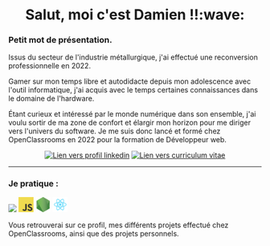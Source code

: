 <!-- # Salut, moi c'est Damien !!:wave: -->
<h1 align="center">Salut, moi c'est Damien !!:wave:</h1>

### Petit mot de présentation.

Issus du secteur de l'industrie métallurgique, j'ai effectué une reconversion professionnelle en 2022.

Gamer sur mon temps libre et autodidacte depuis mon adolescence avec l'outil informatique, j'ai acquis avec le temps certaines connaissances dans le domaine de l'hardware.

Étant curieux et intéressé par le monde numérique dans son ensemble, j'ai voulu sortir de ma zone de confort et élargir mon horizon pour me diriger vers l'univers du software.
Je me suis donc lancé et formé chez OpenClassrooms en 2022 pour la formation de Développeur web.

<p align="center">
  <a href="https://www.linkedin.com/in/damien-criquet-97b3b8238/"><img alt="Lien vers profil linkedin" width="100px" src="https://i.ibb.co/SK582P9/Linkedin-Logo-2048x1280.webp" /></a>
    <a href="https://sheppardshepp.github.io/cv-mk2/"><img alt="Lien vers curriculum vitae" width="100px" src="https://img2.freepng.fr/20180629/lup/kisspng-curriculum-vitae-job-hunting-rsum-employment-cv-5b361fa515ed08.7830471615302737010898.jpg" /></a>
</p>

---

### Je pratique :

<code><img height="30" src="https://img2.freepng.fr/20180503/cee/kisspng-web-development-html-css3-the-ohana-code-logo-2cpaper-projection-shaded_1660937-html-dropdown-js-5aebd5631cd291.7591600015254050271181.jpg"></code>
<code><img height="30" src="https://raw.githubusercontent.com/github/explore/80688e429a7d4ef2fca1e82350fe8e3517d3494d/topics/javascript/javascript.png"></code>
<code><img height="30" src="https://raw.githubusercontent.com/github/explore/80688e429a7d4ef2fca1e82350fe8e3517d3494d/topics/nodejs/nodejs.png"></code>
<code><img height="30" src="https://raw.githubusercontent.com/github/explore/80688e429a7d4ef2fca1e82350fe8e3517d3494d/topics/react/react.png"></code>

Vous retrouverai sur ce profil, mes différents projets effectué chez OpenClassrooms, ainsi que des projets personnels.
